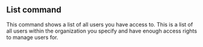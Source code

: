 <!-- usedin: [ _legacy_docker/Toolbelt] - post: -->


## List command

This command shows a list of all users you have access to. This is a list of all users within the organization you specify and have enough access rights to manage users for.

